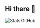 ## Hi there 👋

![Stats GitHub](https://github-readme-stats.vercel.app/api?username=deljdlx&show_icons=true)




<!--
![Stats GitHub](https://github-readme-stats.vercel.app/api?username=deljdlx&show_icons=true&theme=dark)

**deljdlx/deljdlx** is a ✨ _special_ ✨ repository because its `README.md` (this file) appears on your GitHub profile.

Here are some ideas to get you started:

- 🔭 I’m currently working on ...
- 🌱 I’m currently learning ...
- 👯 I’m looking to collaborate on ...
- 🤔 I’m looking for help with ...
- 💬 Ask me about ...
- 📫 How to reach me: ...
- 😄 Pronouns: ...
- ⚡ Fun fact: ...
-->
